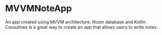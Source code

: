 # MVVMNoteApp
An app created using MVVM architecture, Room database and Kotlin Coroutines is a great way to create an app that allows users to write notes.
